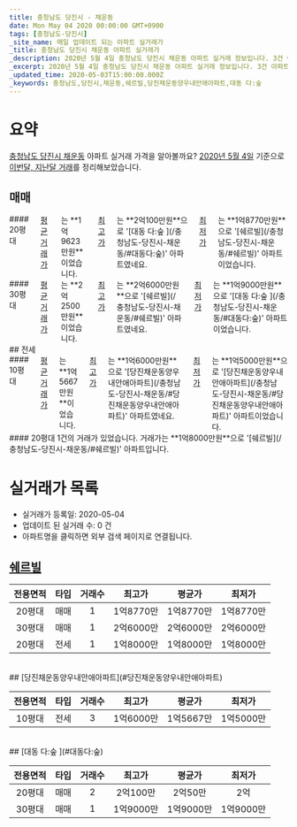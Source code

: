 ```yaml
---
title: 충청남도 당진시 - 채운동
date: Mon May 04 2020 00:00:00 GMT+0900
tags: [충청남도-당진시]
_site_name: 매일 업데이트 되는 아파트 실거래가
_title: 충청남도 당진시 채운동 아파트 실거래가
_description: 2020년 5월 4일 충청남도 당진시 채운동 아파트 실거래 정보입니다. 3건 아파트 정보가 있습니다.
_excerpt: 2020년 5월 4일 충청남도 당진시 채운동 아파트 실거래 정보입니다. 3건 아파트 정보가 있습니다.
_updated_time: 2020-05-03T15:00:00.000Z
_keywords: 충청남도,당진시,채운동,쉐르빌,당진채운동양우내안애아파트,대동 다:숲 
---
```





# 요약
<ins>충청남도 당진시 채운동</ins> 아파트 실거래 가격을 알아볼까요? <ins>2020년 5월 4일</ins> 기준으로 <ins>이번달, 지난달 거래</ins>를 정리해보았습니다.

## 매매
<div class="container">
<div class="six columns" markdown="1">
#### 20평대
<ins>평균 거래가</ins>는 **1억9623만원**이었습니다. <ins>최고가</ins>는 **2억100만원**으로 '[대동 다:숲 ](/충청남도-당진시-채운동/#대동다:숲)' 아파트였네요. <ins>최저가</ins>는 **1억8770만원**으로 '[쉐르빌](/충청남도-당진시-채운동/#쉐르빌)' 아파트이었습니다.
</div>
<div class="six columns" markdown="1">
#### 30평대
<ins>평균 거래가</ins>는 **2억2500만원**이었습니다. <ins>최고가</ins>는 **2억6000만원**으로 '[쉐르빌](/충청남도-당진시-채운동/#쉐르빌)' 아파트였네요. <ins>최저가</ins>는 **1억9000만원**으로 '[대동 다:숲 ](/충청남도-당진시-채운동/#대동다:숲)' 아파트이었습니다.
</div>
</div>
## 전세
<div class="container">
<div class="six columns" markdown="1">
#### 10평대
<ins>평균 거래가</ins>는 **1억5667만원**이었습니다. <ins>최고가</ins>는 **1억6000만원**으로 '[당진채운동양우내안애아파트](/충청남도-당진시-채운동/#당진채운동양우내안애아파트)' 아파트였네요. <ins>최저가</ins>는 **1억5000만원**으로 '[당진채운동양우내안애아파트](/충청남도-당진시-채운동/#당진채운동양우내안애아파트)' 아파트이었습니다.
</div>
<div class="six columns" markdown="1">
#### 20평대
1건의 거래가 있었습니다. 거래가는 **1억8000만원**으로 '[쉐르빌](/충청남도-당진시-채운동/#쉐르빌)' 아파트입니다.
</div>
</div>



# 실거래가 목록
- 실거래가 등록일: 2020-05-04
- 업데이트 된 실거래 수: 0 건
- 아파트명을 클릭하면 외부 검색 페이지로 연결됩니다.

## [쉐르빌](#쉐르빌)

|전용면적|타입|거래수|최고가|평균가|최저가|
|:---:|:---:|:---:|:---:|:---:|:---:|
|20평대|<span class="deal-type-1">매매</span>|1|1억8770만|1억8770만|1억8770만|
|30평대|<span class="deal-type-1">매매</span>|1|2억6000만|2억6000만|2억6000만|
|20평대|<span class="deal-type-2">전세</span>|1|1억8000만|1억8000만|1억8000만|

<br/>
## [당진채운동양우내안애아파트](#당진채운동양우내안애아파트)

|전용면적|타입|거래수|최고가|평균가|최저가|
|:---:|:---:|:---:|:---:|:---:|:---:|
|10평대|<span class="deal-type-2">전세</span>|3|1억6000만|1억5667만|1억5000만|

<br/>
## [대동 다:숲 ](#대동다:숲)

|전용면적|타입|거래수|최고가|평균가|최저가|
|:---:|:---:|:---:|:---:|:---:|:---:|
|20평대|<span class="deal-type-1">매매</span>|2|2억100만|2억50만|2억|
|30평대|<span class="deal-type-1">매매</span>|1|1억9000만|1억9000만|1억9000만|

<br/>



